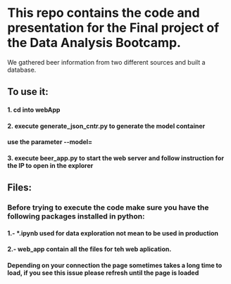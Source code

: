 # This repo contains the code and presentation for the Final project of the Data Analysis Bootcamp.

We gathered beer information from two different sources and built a database.

## To use it:

#### 1. cd into webApp
#### 2. execute generate_json_cntr.py to generate the model container
#### use the parameter --model=<number of user to include in the web app>
#### 3. execute beer_app.py to start the web server and follow instruction for the IP to open in the explorer


##  Files:

### Before trying to execute the code make sure you have the following packages installed in python:

#### 1.- *.ipynb used for data exploration not mean to be used in production

#### 2.- web_app contain all the files for teh web aplication.

#### Depending on your connection the page sometimes takes a long time to load, if you see this issue please refresh until the page is loaded
